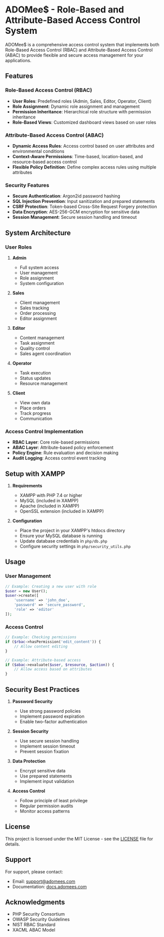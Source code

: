# ADOMee$ - Role-Based and Attribute-Based Access Control System

ADOMee$ is a comprehensive access control system that implements both Role-Based Access Control (RBAC) and Attribute-Based Access Control (ABAC) to provide flexible and secure access management for your applications.

## Features

### Role-Based Access Control (RBAC)
- **User Roles**: Predefined roles (Admin, Sales, Editor, Operator, Client)
- **Role Assignment**: Dynamic role assignment and management
- **Permission Inheritance**: Hierarchical role structure with permission inheritance
- **Role-Based Views**: Customized dashboard views based on user roles

### Attribute-Based Access Control (ABAC)
- **Dynamic Access Rules**: Access control based on user attributes and environmental conditions
- **Context-Aware Permissions**: Time-based, location-based, and resource-based access control
- **Flexible Policy Definition**: Define complex access rules using multiple attributes

### Security Features
- **Secure Authentication**: Argon2id password hashing
- **SQL Injection Prevention**: Input sanitization and prepared statements
- **CSRF Protection**: Token-based Cross-Site Request Forgery protection
- **Data Encryption**: AES-256-GCM encryption for sensitive data
- **Session Management**: Secure session handling and timeout

## System Architecture

### User Roles
1. **Admin**
   - Full system access
   - User management
   - Role assignment
   - System configuration

2. **Sales**
   - Client management
   - Sales tracking
   - Order processing
   - Editor assignment

3. **Editor**
   - Content management
   - Task assignment
   - Quality control
   - Sales agent coordination

4. **Operator**
   - Task execution
   - Status updates
   - Resource management

5. **Client**
   - View own data
   - Place orders
   - Track progress
   - Communication

### Access Control Implementation
- **RBAC Layer**: Core role-based permissions
- **ABAC Layer**: Attribute-based policy enforcement
- **Policy Engine**: Rule evaluation and decision making
- **Audit Logging**: Access control event tracking

## Setup with XAMPP

1. **Requirements**
   - XAMPP with PHP 7.4 or higher
   - MySQL (included in XAMPP)
   - Apache (included in XAMPP)
   - OpenSSL extension (included in XAMPP)

2. **Configuration**
   - Place the project in your XAMPP's htdocs directory
   - Ensure your MySQL database is running
   - Update database credentials in `php/db.php`
   - Configure security settings in `php/security_utils.php`

## Usage

### User Management
```php
// Example: Creating a new user with role
$user = new User();
$user->create([
    'username' => 'john_doe',
    'password' => 'secure_password',
    'role' => 'editor'
]);
```

### Access Control
```php
// Example: Checking permissions
if ($rbac->hasPermission('edit_content')) {
    // Allow content editing
}

// Example: Attribute-based access
if ($abac->evaluate($user, $resource, $action)) {
    // Allow access based on attributes
}
```

## Security Best Practices

1. **Password Security**
   - Use strong password policies
   - Implement password expiration
   - Enable two-factor authentication

2. **Session Security**
   - Use secure session handling
   - Implement session timeout
   - Prevent session fixation

3. **Data Protection**
   - Encrypt sensitive data
   - Use prepared statements
   - Implement input validation

4. **Access Control**
   - Follow principle of least privilege
   - Regular permission audits
   - Monitor access patterns

## License

This project is licensed under the MIT License - see the [LICENSE](LICENSE) file for details.

## Support

For support, please contact:
- Email: support@adomees.com
- Documentation: [docs.adomees.com](https://docs.adomees.com)

## Acknowledgments

- PHP Security Consortium
- OWASP Security Guidelines
- NIST RBAC Standard
- XACML ABAC Model 